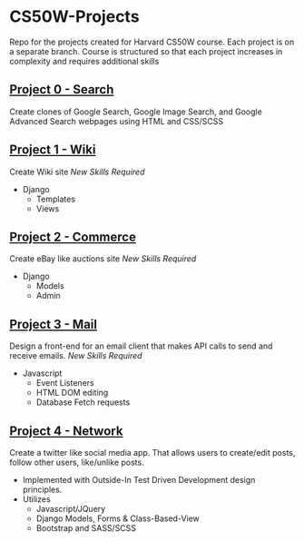# CS50W-Projects
Repo for the projects created for Harvard CS50W course. Each project is on a separate branch. Course is structured so that each project increases in complexity and  requires additional skills 

## [Project 0 - Search](https://github.com/kevinbeirne1/CS50W-Projects/tree/Project_0-Search)
Create clones of Google Search, Google Image Search, and Google Advanced Search webpages using HTML and CSS/SCSS

## [Project 1 - Wiki](https://github.com/kevinbeirne1/CS50W-Projects/tree/Project_1-Wiki)
Create Wiki site 
_New Skills Required_
- Django 
  - Templates 
  - Views

## [Project 2 - Commerce](https://github.com/kevinbeirne1/CS50W-Projects/tree/Project_2-Commerce)
Create eBay like auctions site
_New Skills Required_
- Django 
  - Models 
  - Admin

## [Project 3 - Mail](https://github.com/kevinbeirne1/CS50W-Projects/tree/Project_3-Mail)
Design a front-end for an email client that makes API calls to send and receive emails. 
_New Skills Required_
- Javascript
  - Event Listeners
  - HTML DOM editing
  - Database Fetch requests   

## [Project 4 - Network](https://github.com/kevinbeirne1/CS50W-Projects/tree/Project_4-Network)
  Create a twitter like social media app. That allows users to create/edit posts, follow other users, like/unlike posts. 
  - Implemented with Outside-In Test Driven Development design principles.
  - Utilizes 
    - Javascript/JQuery
    - Django Models, Forms & Class-Based-View
    - Bootstrap and SASS/SCSS

